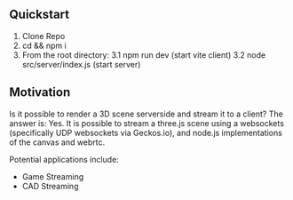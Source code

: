 ## Quickstart

1. Clone Repo
2. cd && npm i
3. From the root directory:
   3.1 npm run dev (start vite client)
   3.2 node src/server/index.js (start server)

## Motivation

Is it possible to render a 3D scene serverside and stream it to a client? The answer is: Yes. It is possible to stream a three.js scene using a websockets (specifically UDP websockets via Geckos.io), and node.js implementations of the canvas and webrtc.

Potential applications include:

- Game Streaming
- CAD Streaming
